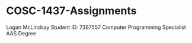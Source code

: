 # COSC-1437-Assignments 
Logan McLindsay
Student ID: 7367557
Computer Programming Specialist AAS Degree
